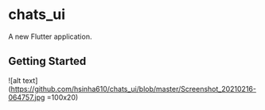 # chats_ui

A new Flutter application.

## Getting Started

![alt text](https://github.com/hsinha610/chats_ui/blob/master/Screenshot_20210216-064757.jpg =100x20)
